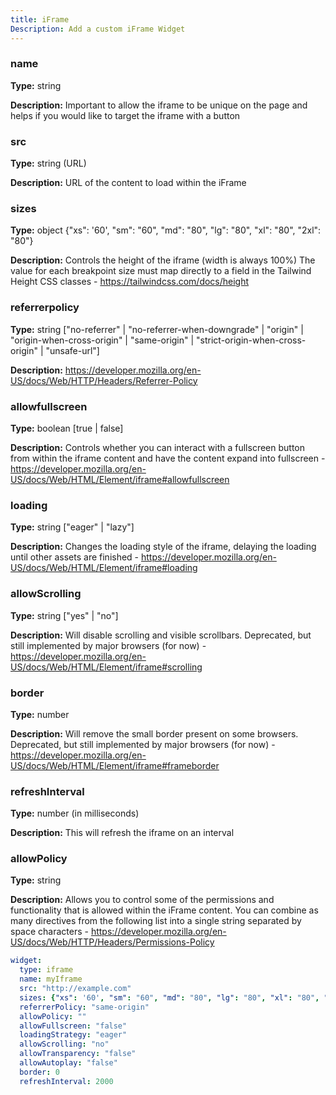 ```yaml
---
title: iFrame
Description: Add a custom iFrame Widget
---
```

### name
**Type:** string

**Description:** Important to allow the iframe to be unique on the page and helps if you would like to target the iframe with a button

### src
**Type:** string (URL)

**Description:** URL of the content to load within the iFrame

### sizes
**Type:** object {"xs": '60', "sm": "60", "md": "80", "lg": "80", "xl": "80", "2xl": "80"}

**Description:** Controls the height of the iframe (width is always 100%) The value for each breakpoint size must map directly to a field in the Tailwind Height CSS classes - https://tailwindcss.com/docs/height

### referrerpolicy
**Type:** string ["no-referrer" | "no-referrer-when-downgrade" | "origin" | "origin-when-cross-origin" | "same-origin" | "strict-origin-when-cross-origin" | "unsafe-url"]

**Description:** https://developer.mozilla.org/en-US/docs/Web/HTTP/Headers/Referrer-Policy

### allowfullscreen
**Type:** boolean [true | false]

**Description:** Controls whether you can interact with a fullscreen button from within the iframe content and have the content expand into fullscreen - https://developer.mozilla.org/en-US/docs/Web/HTML/Element/iframe#allowfullscreen

### loading
**Type:** string ["eager" | "lazy"]

**Description:** Changes the loading style of the iframe, delaying the loading until other assets are finished - https://developer.mozilla.org/en-US/docs/Web/HTML/Element/iframe#loading

### allowScrolling
**Type:** string ["yes" | "no"]

**Description:** Will disable scrolling and visible scrollbars. Deprecated, but still implemented by major browsers (for now) - https://developer.mozilla.org/en-US/docs/Web/HTML/Element/iframe#scrolling

### border
**Type:** number

**Description:** Will remove the small border present on some browsers. Deprecated, but still implemented by major browsers (for now) - https://developer.mozilla.org/en-US/docs/Web/HTML/Element/iframe#frameborder

### refreshInterval
**Type:** number (in milliseconds)

**Description:** This will refresh the iframe on an interval

### allowPolicy
**Type:** string

**Description:** Allows you to control some of the permissions and functionality that is allowed within the iFrame content. You can combine as many directives from the following list into a single string separated by space characters - https://developer.mozilla.org/en-US/docs/Web/HTTP/Headers/Permissions-Policy

```yaml
widget:
  type: iframe
  name: myIframe
  src: "http://example.com"
  sizes: {"xs": '60', "sm": "60", "md": "80", "lg": "80", "xl": "80", "2xl": "80"}
  referrerPolicy: "same-origin"
  allowPolicy: ""
  allowFullscreen: "false"
  loadingStrategy: "eager"
  allowScrolling: "no"
  allowTransparency: "false"
  allowAutoplay: "false"
  border: 0
  refreshInterval: 2000
```


